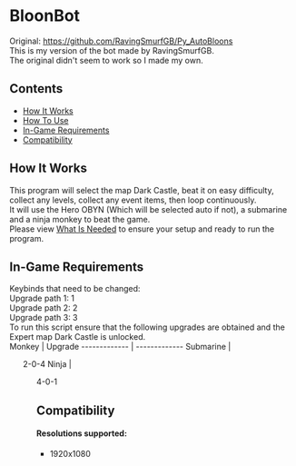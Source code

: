 # BloonBot
Original: https://github.com/RavingSmurfGB/Py_AutoBloons  
This is my version of the bot made by RavingSmurfGB.  
The original didn't seem to work so I made my own.  

## Contents
* [How It Works](#How_It_Works)
* [How To Use](#How_To_Use)
* [In-Game Requirements](#In-Game_Requirements)
* [Compatibility](#Compatibility)

## How It Works
This program will select the map Dark Castle, beat it on easy difficulty, collect any levels, collect any event items, then loop continuously.  
It will use the Hero OBYN (Which will be selected auto if not), a submarine and a ninja monkey to beat the game.  
Please view [What Is Needed](#What_Is_Needed)<a name="What_Is_Needed"></a> to ensure your setup and ready to run the program.  

## In-Game Requirements
Keybinds that need to be changed:  
Upgrade path 1:		 1  
Upgrade path 2:		 2  
Upgrade path 3:		 3  
To run this script ensure that the following upgrades are obtained and the Expert map Dark Castle is unlocked.  
Monkey        | Upgrade
------------- | -------------
Submarine     | <ul>2-0-4
Ninja         | <ul>4-0-1

## Compatibility
#### Resolutions supported:  
* 1920x1080  
